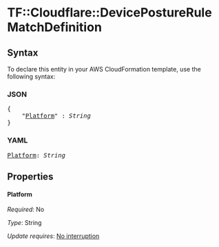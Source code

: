 # TF::Cloudflare::DevicePostureRule MatchDefinition

## Syntax

To declare this entity in your AWS CloudFormation template, use the following syntax:

### JSON

<pre>
{
    "<a href="#platform" title="Platform">Platform</a>" : <i>String</i>
}
</pre>

### YAML

<pre>
<a href="#platform" title="Platform">Platform</a>: <i>String</i>
</pre>

## Properties

#### Platform

_Required_: No

_Type_: String

_Update requires_: [No interruption](https://docs.aws.amazon.com/AWSCloudFormation/latest/UserGuide/using-cfn-updating-stacks-update-behaviors.html#update-no-interrupt)

